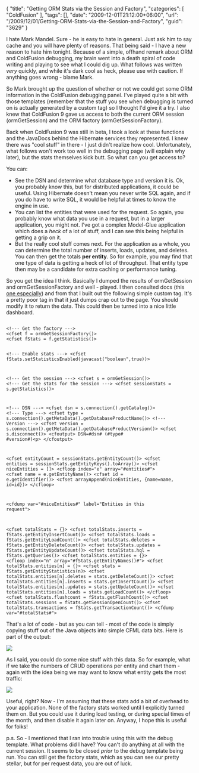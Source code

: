 {
	"title": "Getting ORM Stats via the Session and Factory",
	"categories": [
		"ColdFusion"
	],
	"tags": [],
	"date": "2009-12-01T21:12:00+06:00",
	"url": "/2009/12/01/Getting-ORM-Stats-via-the-Session-and-Factory",
	"guid": "3629"
}

I hate Mark Mandel. Sure - he is easy to hate in general. Just ask him to say cache and you will have plenty of reasons. That being said - I have a new reason to hate him tonight. Because of a simple, offhand remark about ORM and ColdFusion debugging, my brain went into a death spiral of code writing and playing to see what I could dig up. What follows was written <i>very</i> quickly, and while it's dark cool as heck, please use with caution. If anything goes wrong - blame Mark.
<!--more-->
So Mark brought up the question of whether or not we could get some ORM information in the ColdFusion debugging panel. I've played quite a bit with those templates (remember that the stuff you see when debugging is turned on is actually generated by a custom tag) so I thought I'd give it a try. I also knew that ColdFusion 9 gave us access to both the current ORM session (ormGetSession) and the ORM factory (ormGetSessionFactory). 

Back when ColdFusion 9 was still in beta, I took a look at these functions and the JavaDocs behind the Hibernate services they represented. I knew there was "cool stuff" in there - I just didn't realize how cool. Unfortunately, what follows won't work too well in the debugging page (will explain why later), but the stats themselves kick butt. So what can you get access to? 

You can:

<ul>
<li>See the DSN and determine what database type and version it is. Ok, you probably know this, but for distributed applications, it could be useful. Using Hibernate doesn't mean you never write SQL again, and if you do have to write SQL, it would be helpful at times to know the engine in use.
<li>You can list the entities that were used for the request. So again, you probably know what data you use in a request, but in a larger application, you might not. I've got a complex Model-Glue application which does a <i>heck</i> of a lot of stuff, and I can see this being helpful in getting a grip on it.
<li>But the really cool stuff comes next. For the application as a whole, you can determine the total number of inserts, loads, updates, and deletes. You can then get the totals <b>per entity</b>. So for example, you may find that one type of data is getting a heck of lot of throughput. That entity type then may be a candidate for extra caching or performance tuning.
</ul>

So you get the idea I think. Basically I dumped the results of ormGetSession and ormGetSessionFactory and well - played. I then consulted docs (this <a href="https://www.hibernate.org/hib_docs/v3/api/org/hibernate/stat/Statistics.html">one especially</a>) and from that I built out the following simple custom tag. It's a pretty poor tag in that it just dumps crap out to the page. You should modify it to return the data. This could then be turned into a nice little dashboard.

<code>
&lt;!--- Get the factory ---&gt;
&lt;cfset f = ormGetSessionFactory()&gt;
&lt;cfset fStats = f.getStatistics()&gt;

&lt;!--- Enable stats ---&gt;
&lt;cfset fStats.setStatisticsEnabled(javacast("boolean",true))&gt;

&lt;!--- Get the session ---&gt;
&lt;cfset s = ormGetSession()&gt;
&lt;!--- Get the stats for the session ---&gt;
&lt;cfset sessionStats = s.getStatistics()&gt;

&lt;!--- DSN ---&gt;
&lt;cfset dsn = s.connection().getCatalog()&gt;
&lt;!--- Type ---&gt;
&lt;cfset type = s.connection().getMetaData().getDatabaseProductName()&gt;
&lt;!--- Version ---&gt;
&lt;cfset version = s.connection().getMetaData().getDatabaseProductVersion()&gt;
&lt;cfset s.disconnect()&gt;
&lt;cfoutput&gt;
DSN=#dsn# (#type# #version#)&lt;p&gt;
&lt;/cfoutput&gt;

&lt;cfset entityCount = sessionStats.getEntityCount()&gt;
&lt;cfset entities = sessionStats.getEntityKeys().toArray()&gt;
&lt;cfset niceEntities = []&gt;
&lt;cfloop index="e" array="#entities#"&gt;
	&lt;cfset name = e.getEntityName()&gt;
	&lt;cfset id = e.getIdentifier()&gt;
	&lt;cfset arrayAppend(niceEntities, {name=name, id=id})&gt;
&lt;/cfloop&gt;

&lt;cfdump var="#niceEntities#" label="Entities in this request"&gt;

&lt;cfset totalStats = {}&gt;
&lt;cfset totalStats.inserts = fStats.getEntityInsertCount()&gt;
&lt;cfset totalStats.loads = fStats.getEntityLoadCount()&gt;
&lt;cfset totalStats.deletes = fStats.getEntityDeleteCount()&gt;
&lt;cfset totalStats.updates = fStats.getEntityUpdateCount()&gt;
&lt;cfset totalStats.hql = fStats.getQueries()&gt;
&lt;cfset totalStats.entities = {}&gt;
&lt;cfloop index="n" array="#fStats.getEntityNames()#"&gt;
	&lt;cfset totalStats.entities[n] = {}&gt;
	&lt;cfset stats = fStats.getEntityStatistics(n)&gt;
	&lt;cfset totalStats.entities[n].deletes = stats.getDeleteCount()&gt;
	&lt;cfset totalStats.entities[n].inserts = stats.getInsertCount()&gt;
	&lt;cfset totalStats.entities[n].updates = stats.getUpdateCount()&gt;
	&lt;cfset totalStats.entities[n].loads = stats.getLoadCount()&gt;
&lt;/cfloop&gt;
&lt;cfset totalStats.flushcount = fStats.getFlushCount()&gt;
&lt;cfset totalStats.sessions = fStats.getSessionOpenCount()&gt;
&lt;cfset totalStats.transactions = fStats.getTransactionCount()&gt;
&lt;cfdump var="#totalStats#"&gt;
</code>

That's a lot of code - but as you can tell - most of the code is simply copying stuff out of the Java objects into simple CFML data bits. Here is part of the output:

<img src="http://static.raymondcamden.com/images/Picture 193.png" />

As I said, you could do some nice stuff with this data. So for example, what if we take the numbers of CRUD operations per entity and chart them - again with the idea being we may want to know what entity gets the most traffic:

<img src="http://static.raymondcamden.com/images/cfjedi/Picture 340.png" />

Useful, right? Now - I'm assuming that these stats add a bit of overhead to your application. None of the factory stats worked until I explicitly turned them on. But you could use it during load testing, or during special times of the month, and then disable it again later on. Anyway, I hope this is useful for folks!

p.s. So - I mentioned that I ran into trouble using this with the debug template. What problems did I have? You can't do anything at all with the current session. It seems to be closed <i>prior</i> to the debug template being run. You can still get the factory stats, which as you can see our pretty stellar, but for per request data, you are out of luck.